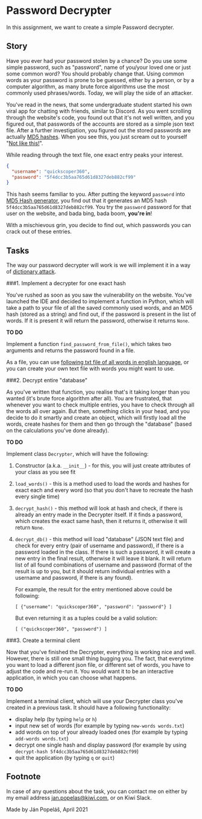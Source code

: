 # Password Decrypter

In this assignment, we want to create a simple Password decrypter.

## Story

Have you ever had your password stolen by a chance? Do you use some simple password, such as "password", name of you/your loved one
or just some common word? You should probably change that. Using common words as your password is prone to be guessed, either by a person, or by a computer algorithm, as many
brute force algorithms use the most commonly used phrases/words. Today, we will play the side of an attacker.

You've read in the news, that some undergraduate student started his own viral app for chatting with friends, similar to Discord.
As you went scrolling through the website's code, you found out that it's not well written, and you figured out, that passwords of the
accounts are stored as a simple json text file. After a further investigation, you figured out the stored passwords are actually [MD5 hashes](https://en.wikipedia.org/wiki/MD5).
When you see this, you just scream out to yourself "[Not like this!](https://www.youtube.com/watch?v=8ZtInClXe1Q)".

While reading through the text file, one exact entry peaks your interest.

```json
{
  "username": "quickscoper360",
  "password": "5f4dcc3b5aa765d61d8327deb882cf99"
}
```

This hash seems familiar to you. After putting the keyword `password` into [MD5 Hash generator](https://www.md5hashgenerator.com/), you find out that it generates an MD5 hash `5f4dcc3b5aa765d61d8327deb882cf99`.
You try the `password` password for that user on the website, and bada bing, bada boom, **you're in**!

With a mischievous grin, you decide to find out, which passwords you can crack out of these entries.

## Tasks

The way our password decrypter will work is we will implement it in a way of [dictionary attack](https://en.wikipedia.org/wiki/Dictionary_attack).

###1. Implement a decrypter for one exact hash

You've rushed as soon as you saw the vulnerability on the website. You've launched the IDE and decided to implement a function in Python, which will
take a path to your file of all the saved commonly used words, and an MD5 hash (stored as a string) and find out, if the password
is present in the list of words. If it is present it will return the password, otherwise it returns `None`.

**TO DO**

Implement a function `find_password_from_file()`, which takes two arguments and returns the password found in a file.

As a file, you can use [following txt file of all words in english language](https://raw.githubusercontent.com/dwyl/english-words/master/words.txt), 
or you can create your own text file with words you might want to use.

###2. Decrypt entire "database"

As you've written that function, you realise that's it taking longer than you wanted (it's brute force algorithm after all).
You are frustrated, that whenever you want to check multiple entries, you have to check through all the words all over again.
But then, something clicks in your head, and you decide to do it smartly and create an object, which will firstly load all
the words, create hashes for them and then go through the "database" (based on the calculations you've done already).

**TO DO**

Implement class `Decrypter`, which will have the following:
1. Constructor (a.k.a. `__init__`) - for this, you will just create attributes of your class as you see fit
2. `load_words()` - this is a method used to load the words and hashes for exact each and every word (so that you don't have to 
   recreate the hash every single time)
3. `decrypt_hash()` - this method will look at hash and check, if there is already an entry made in the Decrypter itself. 
   If it finds a password, which creates the exact same hash, then it returns it, otherwise it will return `None`.
4. `decrypt_db()` - this method will load "database" (JSON text file) and check for every entry (pair of username and password),
   if there is a password loaded in the class. If there is such a password, it will create a new entry in the final result, otherwise it will leave it blank.
   It will return list of all found combinations of username and password (format of the result is up to you, but it should return individual entries with a username and password, if there is any found).
   
   For example, the result for the entry mentioned above could be following:
   ```python3
   [ {"username": "quickscoper360", "password": "password"} ]
   ```
   But even returning it as a tuples could be a valid solution:
   ```python3
   [ ("quickscoper360", "password") ]
   ```

###3. Create a terminal client

Now that you've finished the Decrypter, everything is working nice and well. However, there is still one small
thing bugging you. The fact, that everytime you want to load a different json file, or different set of words, you have to
adjust the code and re-run it. You would want it to be an interactive application, in which you can choose what happens.

**TO DO**

Implement a terminal client, which will use your Decrypter class you've created in a previous task.
It should have a following functionality:
- display help (by typing `help` or `h`)
- input new set of words (for example by typing `new-words words.txt`)
- add words on top of your already loaded ones (for example by typing `add-words words.txt`)
- decrypt one single hash and display password (for example by using `decrypt-hash 5f4dcc3b5aa765d61d8327deb882cf99`)
- quit the application (by typing `q` or `quit`)

## Footnote
In case of any questions about the task, you can contact me on either by my email address <jan.popelas@kiwi.com>, or on Kiwi Slack.

Made by Ján Popeláš, April 2021